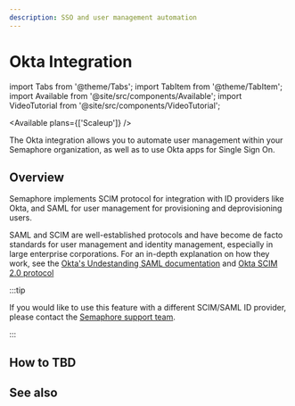 ```yaml
---
description: SSO and user management automation
---
```


# Okta Integration

import Tabs from '@theme/Tabs';
import TabItem from '@theme/TabItem';
import Available from '@site/src/components/Available';
import VideoTutorial from '@site/src/components/VideoTutorial';

<Available plans={['Scaleup']} />

The Okta integration allows you to automate user management within your Semaphore organization, as well as to use Okta apps for Single Sign On.

## Overview

Semaphore implements SCIM protocol for integration with ID providers like Okta, and SAML for user management for provisioning and deprovisioning users.

SAML and SCIM are well-established protocols and have become de facto standards for user management and identity management, especially in large enterprise corporations. For an in-depth explanation on how they work, see the [Okta's Undestanding SAML documentation](https://developer.okta.com/docs/concepts/saml/) and [Okta SCIM 2.0 protocol](https://developer.okta.com/docs/reference/scim/scim-20/)

:::tip

If you would like to use this feature with a different SCIM/SAML ID provider, please contact the [Semaphore support team](https://semaphoreci.com/contact).

:::

## How to TBD

## See also
